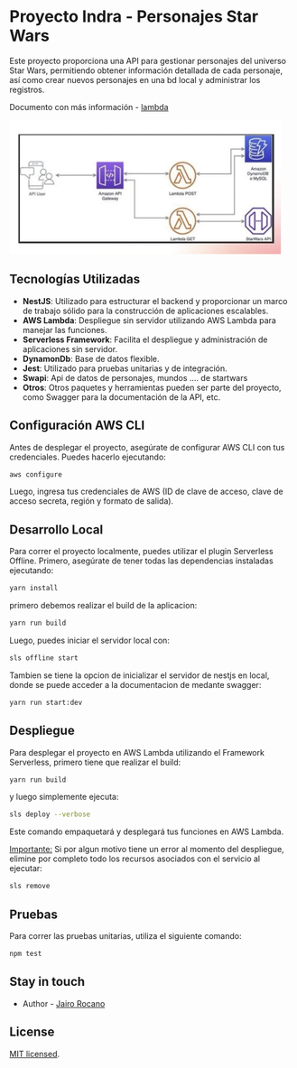 # Proyecto Indra - Personajes Star Wars

Este proyecto proporciona una API para gestionar personajes del universo Star Wars, permitiendo obtener información detallada de cada personaje, así como crear nuevos personajes en una bd local y administrar los registros.

Documento con más información - [lambda](https://www.notion.so/jrocano/Reto-Indra-9bc72c6630f446ae898d07697d8d0b26)

![Alt text](image.png)

## Tecnologías Utilizadas

- **NestJS**: Utilizado para estructurar el backend y proporcionar un marco de trabajo sólido para la construcción de aplicaciones escalables.
- **AWS Lambda**: Despliegue sin servidor utilizando AWS Lambda para manejar las funciones.
- **Serverless Framework**: Facilita el despliegue y administración de aplicaciones sin servidor.
- **DynamonDb**: Base de datos flexible.
- **Jest**: Utilizado para pruebas unitarias y de integración.
- **Swapi**: Api de datos de personajes, mundos .... de startwars
- **Otros**: Otros paquetes y herramientas pueden ser parte del proyecto, como Swagger para la documentación de la API, etc.

## Configuración AWS CLI

Antes de desplegar el proyecto, asegúrate de configurar AWS CLI con tus credenciales. Puedes hacerlo ejecutando:

```bash
aws configure
```

Luego, ingresa tus credenciales de AWS (ID de clave de acceso, clave de acceso secreta, región y formato de salida).

## Desarrollo Local

Para correr el proyecto localmente, puedes utilizar el plugin Serverless Offline. Primero, asegúrate de tener todas las dependencias instaladas ejecutando:

```bash
yarn install
```

primero debemos realizar el build de la aplicacion:

```bash
yarn run build
```

Luego, puedes iniciar el servidor local con:


```bash
sls offline start
```

Tambien se tiene la opcion de inicializar el servidor de nestjs en local, donde se puede acceder a la documentacion de medante swagger:

```bash
yarn run start:dev
```

## Despliegue

Para desplegar el proyecto en AWS Lambda utilizando el Framework Serverless, primero tiene que realizar el build:

```bash
yarn run build
```

y luego simplemente ejecuta:

```bash
sls deploy --verbose
```

Este comando empaquetará y desplegará tus funciones en AWS Lambda.

[Importante:]() Si por algun motivo tiene un error al momento del despliegue, elimine por completo todo los recursos asociados con el servicio al ejecutar:

```bash
sls remove
```

## Pruebas

Para correr las pruebas unitarias, utiliza el siguiente comando:

```bash
npm test
```

## Stay in touch

- Author - [Jairo Rocano](https://www.linkedin.com/in/jairorocano/)

## License

[MIT licensed](LICENSE).
